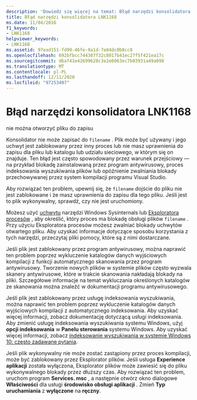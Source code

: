 ```yaml
---
description: 'Dowiedz się więcej na temat: Błąd narzędzi konsolidatora LNK1168'
title: Błąd narzędzi konsolidatora LNK1168
ms.date: 11/04/2016
f1_keywords:
- LNK1168
helpviewer_keywords:
- LNK1168
ms.assetid: 97ead151-fd99-46fe-9a1d-7e84dc0b8cc8
ms.openlocfilehash: 692bfbcc744307f32c8017b41ec27f5f421ea17c
ms.sourcegitcommit: d6af41e42699628c3e2e6063ec7b03931a49a098
ms.translationtype: MT
ms.contentlocale: pl-PL
ms.lasthandoff: 12/11/2020
ms.locfileid: "97253497"
---
```

# <a name="linker-tools-error-lnk1168"></a>Błąd narzędzi konsolidatora LNK1168

nie można otworzyć pliku do zapisu

Konsolidator nie może zapisać do `filename` . Plik może być używany i jego uchwyt jest zablokowany przez inny proces lub nie masz uprawnienia do zapisu dla pliku lub katalogu lub udziału sieciowego, w którym się on znajduje. Ten błąd jest często spowodowany przez warunek przejściowy — na przykład blokadę zainstalowaną przez program antywirusowy, proces indeksowania wyszukiwania plików lub opóźnienie zwalniania blokady przechowywanej przez system kompilacji programu Visual Studio.

Aby rozwiązać ten problem, upewnij się, że `filename` dojście do pliku nie jest zablokowane i że masz uprawnienia do zapisu dla tego pliku. Jeśli jest to plik wykonywalny, sprawdź, czy nie jest uruchomiony.

Możesz użyć [uchwytu](/sysinternals/downloads/handle) narzędzi Windows Sysinternals lub [Eksploratora procesów](/sysinternals/downloads/process-explorer) , aby określić, który proces ma blokadę obsługi plików `filename` . Przy użyciu Eksploratora procesów możesz zwalniać blokady uchwytów otwartego pliku. Aby uzyskać informacje dotyczące sposobu korzystania z tych narzędzi, przeczytaj pliki pomocy, które są z nimi dostarczane.

Jeśli plik jest zablokowany przez program antywirusowy, można naprawić ten problem poprzez wykluczenie katalogów danych wyjściowych kompilacji z funkcji automatycznego skanowania przez program antywirusowy. Tworzenie nowych plików w systemie plików często wyzwala skanery antywirusowe, które w trakcie skanowania nakładają blokady na pliki. Szczegółowe informacje na temat wykluczania określonych katalogów ze skanowania można znaleźć w dokumentacji programu antywirusowego.

Jeśli plik jest zablokowany przez usługę indeksowania wyszukiwania, można naprawić ten problem poprzez wykluczenie katalogów danych wyjściowych kompilacji z automatycznego indeksowania. Aby uzyskać więcej informacji, zobacz dokumentację dotyczącą usługi indeksowania. Aby zmienić usługę indeksowania wyszukiwania systemu Windows, użyj **opcji indeksowania** w **Panelu sterowania** systemu Windows. Aby uzyskać więcej informacji, zobacz [indeksowanie wyszukiwania w systemie Windows 10: często zadawane pytania](https://support.microsoft.com/help/4098843/windows-10-search-indexing-faq).

Jeśli plik wykonywalny nie może zostać zastąpiony przez proces kompilacji, może być zablokowany przez Eksplorator plików. Jeśli usługa **Experience aplikacji** została wyłączona, Eksplorator plików może zawiesić się do pliku wykonywalnego blokady przez dłuższy czas. Aby rozwiązać ten problem, uruchom program **Services. msc** , a następnie otwórz okno dialogowe **Właściwości** dla usługi **środowisko obsługi aplikacji** . Zmień **Typ uruchamiania** z **wyłączone** na **ręczny**.
